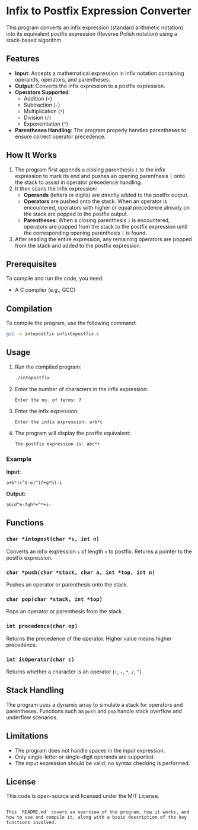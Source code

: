 # Infix to Postfix Expression Converter

This program converts an infix expression (standard arithmetic notation) into its equivalent postfix expression (Reverse Polish notation) using a stack-based algorithm.

## Features

- **Input**: Accepts a mathematical expression in infix notation containing operands, operators, and parentheses.
- **Output**: Converts the infix expression to a postfix expression.
- **Operators Supported**: 
  - Addition (`+`)
  - Subtraction (`-`)
  - Multiplication (`*`)
  - Division (`/`)
  - Exponentiation (`^`)
- **Parentheses Handling**: The program properly handles parentheses to ensure correct operator precedence.

## How It Works

1. The program first appends a closing parenthesis `)` to the infix expression to mark its end and pushes an opening parenthesis `(` onto the stack to assist in operator precedence handling.
2. It then scans the infix expression:
   - **Operands** (letters or digits) are directly added to the postfix output.
   - **Operators** are pushed onto the stack. When an operator is encountered, operators with higher or equal precedence already on the stack are popped to the postfix output.
   - **Parentheses**: When a closing parenthesis `)` is encountered, operators are popped from the stack to the postfix expression until the corresponding opening parenthesis `(` is found.
3. After reading the entire expression, any remaining operators are popped from the stack and added to the postfix expression.

## Prerequisites

To compile and run the code, you need:
- A C compiler (e.g., GCC)

## Compilation

To compile the program, use the following command:
```bash
gcc -o intopostfix infixtopostfix.c
```

## Usage

1. Run the compiled program:
   ```bash
   ./intopostfix
   ```
2. Enter the number of characters in the infix expression:
   ```
   Enter the no. of terms: 7
   ```
3. Enter the infix expression:
   ```
   Enter the infix expression: a+b*c
   ```
4. The program will display the postfix equivalent:
   ```
   The postfix expression is: abc*+
   ```

### Example

**Input:**
```
a+b*(c^d-e)^(f+g*h)-i
```

**Output:**
```
abcd^e-fgh*+^*+i-
```

## Functions

### `char *intopost(char *s, int n)`
Converts an infix expression `s` of length `n` to postfix. Returns a pointer to the postfix expression.

### `char *push(char *stack, char a, int *top, int n)`
Pushes an operator or parenthesis onto the stack.

### `char pop(char *stack, int *top)`
Pops an operator or parenthesis from the stack.

### `int precedence(char op)`
Returns the precedence of the operator. Higher value means higher precedence.

### `int isOperator(char c)`
Returns whether a character is an operator (`+`, `-`, `*`, `/`, `^`).

## Stack Handling

The program uses a dynamic array to simulate a stack for operators and parentheses. Functions such as `push` and `pop` handle stack overflow and underflow scenarios.

## Limitations

- The program does not handle spaces in the input expression.
- Only single-letter or single-digit operands are supported.
- The input expression should be valid; no syntax checking is performed.

## License

This code is open-source and licensed under the MIT License.
```

This `README.md` covers an overview of the program, how it works, and how to use and compile it, along with a basic description of the key functions involved.
